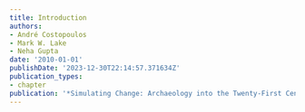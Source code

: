 ```yaml
---
title: Introduction
authors:
- André Costopoulos
- Mark W. Lake
- Neha Gupta
date: '2010-01-01'
publishDate: '2023-12-30T22:14:57.371634Z'
publication_types:
- chapter
publication: '*Simulating Change: Archaeology into the Twenty-First Century*'
---
```

